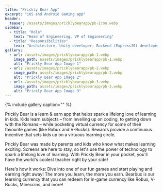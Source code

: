 ```yaml
---
title: "Prickly Bear App"
excerpt: "iOS and Android Gaming app"
header:
  teaser: /assets/images/pricklybearapp/pb-icon.webp
sidebar:
  - title: "Role"
    text: "Head of Engineering, VP of Engineering"
  - title: "Responsibilities"
    text: "Architecture, Unity developer, Backend (ExpressJS) developer"
gallery:
  - url: /assets/images/pricklybearapp/pb-1.webp
    image_path: assets/images/pricklybearapp/pb-1.webp
    alt: "Prickly Bear App Image 1"
  - url: /assets/images/pricklybearapp/pb-2.webp
    image_path: assets/images/pricklybearapp/pb-2.webp
    alt: "Prickly Bear App Image 2"
  - url: /assets/images/pricklybearapp/pb-3.webp
    image_path: assets/images/pricklybearapp/pb-3.webp
    alt: "Prickly Bear App Image 3"
---
```


{% include gallery caption="" %}

Prickly Bear is a learn & earn app that helps spark a lifelong love of learning in kids. Kids learn subjects – from levelling up on coding, to getting down with the Romans – while pocketing virtual currency for some of their favourite games (like Robux and V-Bucks). Rewards provide a continuous incentive that sets kids up on a virtuous learning circle.

Prickly Bear was made by parents and kids who know what makes learning exciting. Screens are here to stay, so let's use the power of technology to spark a lifelong love of learning. With Prickly Bear in your pocket, you'll have the world's coolest teacher right by your side!

Here's how it works:
Dive into one of our fun games and start playing and earning right away!
The more you learn, the more you earn. Bearbux is our learning currency that you can redeem for in-game currency like Robux, V-Bucks, Minecoins, and more!

